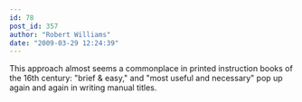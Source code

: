 ```yaml
---
id: 78
post_id: 357
author: "Robert Williams"
date: "2009-03-29 12:24:39"
---
```

This approach almost seems a commonplace in printed instruction books of the 16th century: "brief &amp; easy," and "most useful and necessary" pop up again and again in writing manual titles.
